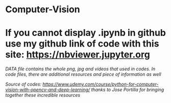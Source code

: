 # Computer-Vision

# If you cannot display .ipynb in github use my github link of code with this site: https://nbviewer.jupyter.org

*DATA file contains the whole png, jpg and videos that used in codes.*
*In code files, there are additional resources and piece of information as well*

*Source of codes: https://www.udemy.com/course/python-for-computer-vision-with-opencv-and-deep-learning/*
*thanks to Jose Portilla for bringing together these incredible resources*



